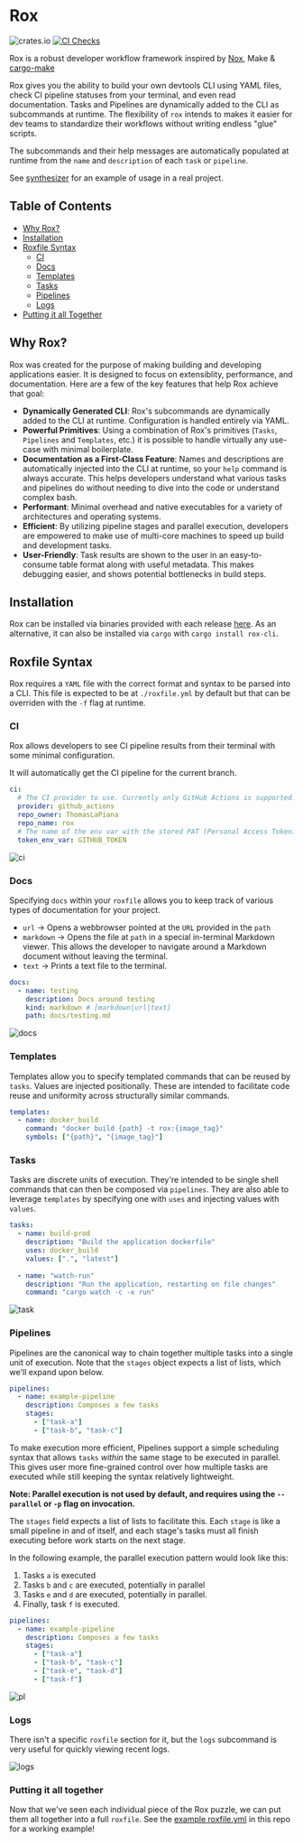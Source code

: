 # Rox

![crates.io](https://img.shields.io/crates/v/rox-cli.svg)
[![CI Checks](https://github.com/ThomasLaPiana/rox/actions/workflows/checks.yml/badge.svg)](https://github.com/ThomasLaPiana/rox/actions/workflows/checks.yml)

Rox is a robust developer workflow framework inspired by [Nox](https://nox.thea.codes/en/stable/), Make & [cargo-make](https://github.com/sagiegurari/cargo-make)

Rox gives you the ability to build your own devtools CLI using YAML files, check CI pipeline statuses from your terminal, and even read documentation. Tasks and Pipelines are dynamically added to the CLI as subcommands at runtime. The flexibility of `rox` intends to makes it easier for dev teams to standardize their workflows without writing endless "glue" scripts.

The subcommands and their help messages are automatically populated at runtime from the `name` and `description` of each `task` or `pipeline`.

See [synthesizer](https://github.com/ThomasLaPiana/synthesizer) for an example of usage in a real project.

## Table of Contents

- [Why Rox?](#why-rox)
- [Installation](#installation)
- [Roxfile Syntax](#roxfile-syntax)
  - [CI](#ci)
  - [Docs](#docs)
  - [Templates](#templates)
  - [Tasks](#tasks)
  - [Pipelines](#pipelines)
  - [Logs](#logs)
- [Putting it all Together](#putting-it-all-together)

## Why Rox?

Rox was created for the purpose of making building and developing applications easier. It is designed to focus on extensiblity, performance, and documentation. Here are a few of the key features that help Rox achieve that goal:

- **Dynamically Generated CLI**: Rox's subcommands are dynamically added to the CLI at runtime. Configuration is handled entirely via YAML.
- **Powerful Primitives**: Using a combination of Rox's primitives (`Tasks`, `Pipelines` and `Templates`, etc.) it is possible to handle virtually any use-case with minimal boilerplate.
- **Documentation as a First-Class Feature**: Names and descriptions are automatically injected into the CLI at runtime, so your `help` command is always accurate. This helps developers understand what various tasks and pipelines do without needing to dive into the code or understand complex bash.
- **Performant**: Minimal overhead and native executables for a variety of architectures and operating systems.
- **Efficient**: By utilizing pipeline stages and parallel execution, developers are empowered to make use of multi-core machines to speed up build and development tasks.
- **User-Friendly**: Task results are shown to the user in an easy-to-consume table format along with useful metadata. This makes debugging easier, and shows potential bottlenecks in build steps.

## Installation

Rox can be installed via binaries provided with each release [here](https://github.com/ThomasLaPiana/rox/releases). As an alternative, it can also be installed via `cargo` with `cargo install rox-cli`.

## Roxfile Syntax

Rox requires a `YAML` file with the correct format and syntax to be parsed into a CLI. This file is expected to be at `./roxfile.yml` by default but that can be overriden with the `-f` flag at runtime.

### CI

Rox allows developers to see CI pipeline results from their terminal with some minimal configuration.

It will automatically get the CI pipeline for the current branch.

```yaml
ci:
  # The CI provider to use. Currently only GitHub Actions is supported.
  provider: github_actions
  repo_owner: ThomasLaPiana
  repo_name: rox
  # The name of the env var with the stored PAT (Personal Access Token)
  token_env_var: GITHUB_TOKEN
```

![ci](img/ci.png "ci")

### Docs

Specifying `docs` within your `roxfile` allows you to keep track of various types of documentation for your project.

- `url` -> Opens a webbrowser pointed at the `URL` provided in the `path`
- `markdown` -> Opens the file at `path` in a special in-terminal Markdown viewer. This allows the developer to navigate around a Markdown document without leaving the terminal.
- `text` -> Prints a text file to the terminal.

```yaml
docs:
  - name: testing
    description: Docs around testing
    kind: markdown # [markdown|url|text]
    path: docs/testing.md
```

![docs](img/docs.png "docs")

### Templates

Templates allow you to specify templated commands that can be reused by `tasks`. Values are injected positionally. These are intended to facilitate code reuse and uniformity across structurally similar commands.

```yaml
templates:
  - name: docker_build
    command: "docker build {path} -t rox:{image_tag}"
    symbols: ["{path}", "{image_tag}"]
```

### Tasks

Tasks are discrete units of execution. They're intended to be single shell commands that can then be composed via `pipelines`. They are also able to leverage `templates` by specifying one with `uses` and injecting values with `values`.

```yaml
tasks:
  - name: build-prod
    description: "Build the application dockerfile"
    uses: docker_build
    values: [".", "latest"]
    
  - name: "watch-run"
    description: "Run the application, restarting on file changes"
    command: "cargo watch -c -x run"
```

![task](img/task.png "tasks")

### Pipelines

Pipelines are the canonical way to chain together multiple tasks into a single unit of execution. Note that the `stages` object expects a list of lists, which we'll expand upon below.

```yaml
pipelines: 
  - name: example-pipeline
    description: Composes a few tasks
    stages:
      - ["task-a"]
      - ["task-b", "task-c"]
```

To make execution more efficient, Pipelines support a simple scheduling syntax that allows `tasks` _within_ the same stage to be executed in parallel. This gives user more fine-grained control over how multiple tasks are executed while still keeping the syntax relatively lightweight.

**Note: Parallel execution is not used by default, and requires using the `--parallel` or `-p` flag on invocation.**

The `stages` field expects a list of lists to facilitate this. Each `stage` is like a small pipeline in and of itself, and each stage's tasks must all finish executing before work starts on the next stage.

In the following example, the parallel execution pattern would look like this:

1. Tasks `a` is executed
1. Tasks `b` and `c` are executed, potentially in parallel
1. Tasks `e` and `d` are executed, potentially in parallel.
1. Finally, task `f` is executed.

```yaml
pipelines: 
  - name: example-pipeline
    description: Composes a few tasks
    stages:
      - ["task-a"]
      - ["task-b", "task-c"]
      - ["task-e", "task-d"]
      - ["task-f"]
```

![pl](img/pl.png "pipelines")

### Logs

There isn't a specific `roxfile` section for it, but the `logs` subcommand is very useful for quickly viewing recent logs.

![logs](img/logs.png "logs")

### Putting it all together

Now that we've seen each individual piece of the Rox puzzle, we can put them all together into a full `roxfile`. See the [example roxfile.yml](roxfile.yml) in this repo for a working example!
